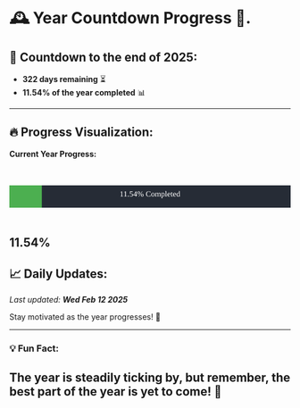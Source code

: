 
# &#x1F570; **Year Countdown Progress** &#x1F389;.

## &#x1F4C5; Countdown to the end of 2025:
- **322 days remaining** &#x23F3;
- **11.54% of the year completed** &#x1F4CA;

---

## &#x1F525; **Progress Visualization**:

**Current Year Progress:**

<br><br>
![Progress Bar](https://raw.githubusercontent.com/dayanidigv/year-countdown-progress/main/progress-bar.svg)
<br><br>

**11.54%**
---

## &#x1F4C8; **Daily Updates**:

_Last updated: **Wed Feb 12 2025**_

Stay motivated as the year progresses! &#x1F680;

--- 

### &#x1F4A1; **Fun Fact:**
The year is steadily ticking by, but remember, the best part of the year is yet to come! &#x1F31F;
---
